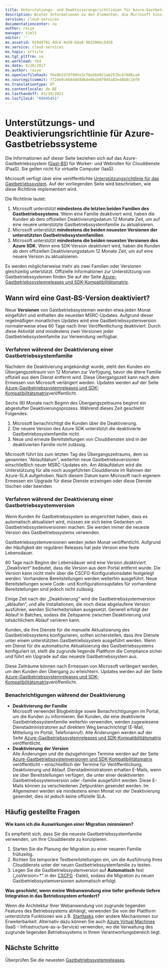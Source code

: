 ```yaml
---
title: Unterstützungs- und Deaktivierungsrichtlinien für Azure-Gastbetriebssysteme | Microsoft-Dokumentation
description: Bietet Informationen zu den Elementen, die Microsoft hinsichtlich des von Clouddiensten verwendeten Azure-Gastbetriebssystems unterstützt.
services: cloud-services
documentationcenter: na
author: raiye
manager: timlt
editor: ''
ms.assetid: 919dd781-4dc6-4e50-bda8-9632966c5458
ms.service: cloud-services
ms.topic: article
ms.tgt_pltfrm: na
ms.workload: tbd
ms.date: 9/20/2017
ms.author: raiye
ms.openlocfilehash: fbe9b3379799fe3cf0a56d921ab257bc87606ca9
ms.sourcegitcommit: 772eb9c6684dd4864e0ba507945a83e48b8c16f0
ms.translationtype: HT
ms.contentlocale: de-DE
ms.lasthandoff: 03/19/2021
ms.locfileid: "68945451"
---
```

# <a name="azure-guest-os-supportability-and-retirement-policy"></a>Unterstützungs- und Deaktivierungsrichtlinie für Azure-Gastbetriebssysteme
Die Informationen auf dieser Seite beziehen sich auf das Azure-Gastbetriebssystem ([Gast-BS](cloud-services-guestos-update-matrix.md)) für Worker- und Webrollen für Clouddienste (PaaS). Sie gelten nicht für virtuelle Computer (IaaS).

Microsoft verfügt über eine veröffentlichte [Unterstützungsrichtlinie für das Gastbetriebssystem](https://support.microsoft.com/gp/azure-cloud-lifecycle-faq). Auf der vorliegenden Seite wird beschrieben, wie diese Richtlinie implementiert wird.

Die Richtlinie lautet:

1. Microsoft unterstützt **mindestens die letzten beiden Familien des Gastbetriebssystems**. Wenn eine Familie deaktiviert wird, haben die Kunden ab dem offiziellen Deaktivierungsdatum 12 Monate Zeit, um auf eine neuere unterstützte Gastbetriebssystemfamilie zu aktualisieren.
2. Microsoft unterstützt **mindestens die beiden neuesten Versionen der unterstützten Gastbetriebssystemfamilien**.
3. Microsoft unterstützt **mindestens die beiden neuesten Versionen des Azure SDK**. Wenn eine SDK-Version deaktiviert wird, haben die Kunden ab dem offiziellen Deaktivierungsdatum 12 Monate Zeit, um auf eine neuere Version zu aktualisieren.

Es werden möglicherweise mehr als zwei Familien oder Versionen gleichzeitig unterstützt. Offizielle Informationen zur Unterstützung von Gastbetriebssystemen finden Sie auf der Seite [Azure-Gastbetriebssystemreleases und SDK-Kompatibilitätsmatrix](cloud-services-guestos-update-matrix.md).

## <a name="when-a-guest-os-version-is-retired"></a>Wann wird eine Gast-BS-Version deaktiviert?
Neue **Versionen** von Gastbetriebssystemen werden etwa jeden Monat eingeführt und enthalten die neuesten MSRC-Updates. Aufgrund dieser regelmäßigen monatlichen Updates wird eine Gastbetriebssystemversion normalerweise etwa 60 Tage nach ihrer Veröffentlichung deaktiviert. Durch diese Aktivität sind mindestens zwei Versionen jeder Gastbetriebssystemfamilie zur Verwendung verfügbar.

### <a name="process-during-a-guest-os-family-retirement"></a>Verfahren während der Deaktivierung einer Gastbetriebssystemfamilie
Nachdem die Deaktivierung angekündigt wurde, steht den Kunden ein Übergangszeitraum von 12 Monaten zur Verfügung, bevor die ältere Familie offiziell aus dem Dienst entfernt wird. Diese Übergangszeit kann nach dem Ermessen von Microsoft verlängert werden. Updates werden auf der Seite [Azure-Gastbetriebssystemreleases und SDK-Kompatibilitätsmatrix](cloud-services-guestos-update-matrix.md)veröffentlicht.

Sechs (6) Monate nach Beginn des Übergangszeitraums beginnt ein abgestufter Deaktivierungsprozess. Während dieses Zeit geschieht Folgendes:

1. Microsoft benachrichtigt die Kunden über die Deaktivierung.
2. Die neuere Version des Azure SDK unterstützt die deaktivierte Gastbetriebssystemfamilie nicht.
3. Neue und erneute Bereitstellungen von Clouddiensten sind in der deaktivierten Familie nicht zulässig.

Microsoft führt bis zum letzten Tag des Übergangszeitraums, dem so genannten "Ablaufdatum", weiterhin neue Gastbetriebsversionen einschließlich neuer MSRC-Updates ein. Am Ablaufdatum wird die Unterstützung für alle noch ausgeführten Clouddienste im Rahmen der Azure-SLA aufgehoben. Nach diesem Datum kann Microsoft nach eigenem Ermessen ein Upgrade für diese Dienste erzwingen oder diese Dienste löschen oder beenden.

### <a name="process-during-a-guest-os-version-retirement"></a>Verfahren während der Deaktivierung einer Gastbetriebssystemversion
Wenn Kunden ihr Gastbetriebssystem so eingerichtet haben, dass es automatisch aktualisiert wird, müssen sie sich keine Gedanken um Gastbetriebssystemversionen machen. Sie werden immer die neueste Version des Gastbetriebssystems verwenden.

Gastbetriebssystemversionen werden jeden Monat veröffentlicht. Aufgrund der Häufigkeit der regulären Releases hat jede Version eine feste Lebensdauer.

60 Tage nach Beginn der Lebensdauer wird eine Version *deaktiviert*. „Deaktiviert“ bedeutet, dass die Version aus dem Portal entfernt wurde. Die Version kann nicht mehr über die CSCFG-Konfigurationsdatei festgelegt werden. Vorhandene Bereitstellungen werden weiterhin ausgeführt. Neue Bereitstellungen sowie Code- und Konfigurationsupdates für vorhandene Bereitstellungen sind jedoch nicht zulässig.

Einige Zeit nach der „Deaktivierung“ wird die Gastbetriebssystemversion „ablaufen“, und alle Installationen, die noch diese abgelaufene Version ausführen, werden Sicherheitsrisiken ausgesetzt. Generell erfolgt der Ablauf in Batches, sodass die Zeitspanne zwischen Deaktivierung und tatsächlichem Ablauf variieren kann.

Kunden, die ihre Dienste für die manuelle Aktualisierung des Gastbetriebssystems konfigurieren, sollten sicherstellen, dass ihre Dienste unter einem unterstützten Gastbetriebssystem ausgeführt werden. Wenn ein Dienst für die automatische Aktualisierung des Gastbetriebssystems konfiguriert ist, stellt die zugrunde liegende Plattform die Compliance sicher und führt ein Upgrade auf das neueste Gastbetriebssystem aus.

Diese Zeiträume können nach Ermessen von Microsoft verlängert werden, um den Kunden den Übergang zu erleichtern. Updates werden auf der Seite [Azure-Gastbetriebssystemreleases und SDK-Kompatibilitätsmatrix](cloud-services-guestos-update-matrix.md)veröffentlicht.

### <a name="notifications-during-retirement"></a>Benachrichtigungen während der Deaktivierung
* **Deaktivierung der Familie** <br>Microsoft verwendet Blogbeiträge sowie Benachrichtigungen im Portal, um die Kunden zu informieren. Bei Kunden, die eine deaktivierte Gastbetriebssystemfamilie weiterhin verwenden, werden zugewiesene Dienstadministratoren auf direktem Weg benachrichtigt (E-Mail, Mitteilung im Portal, Telefonanruf). Alle Änderungen werden auf der Seite [Azure-Gastbetriebssystemreleases und SDK-Kompatibilitätsmatrix](cloud-services-guestos-update-matrix.md) veröffentlicht.
* **Deaktivierung der Version** <br>Alle Änderungen und die dazugehörigen Termine werden auf der Seite [Azure-Gastbetriebssystemversionen und SDK-Kompatibilitätsmatrix](cloud-services-guestos-update-matrix.md) veröffentlicht – einschließlich der Termine für Veröffentlichung, Deaktivierung und Ablauf. Dienstadministratoren erhalten E-Mails, wenn sie über Bereitstellungen verfügen, die unter einer deaktivierten Gastbetriebssystemversion oder -familie ausgeführt werden. Diese E-Mails können zu verschiedenen Zeitpunkten gesendet werden. Im Allgemeinen werden sie mindestens einen Monat vor der Deaktivierung gesendet, dies ist jedoch keine offizielle SLA.

## <a name="frequently-asked-questions"></a>Häufig gestellte Fragen
**Wie kann ich die Auswirkungen einer Migration minimieren?**

Es empfiehlt sich, dass Sie die neueste Gastbetriebssystemfamilie verwenden, um Ihre Clouddienste zu konzipieren.

1. Starten Sie die Planung der Migration zu einer neueren Familie frühzeitig.
2. Richten Sie temporäre Testbereitstellungen ein, um die Ausführung Ihres Clouddiensts unter der neuen Gastbetriebssystemfamilie zu testen.
3. Legen Sie die Gastbetriebssystemversion auf **Automatisch** fest („osVersion=*“ in der [CSCFG](cloud-services-model-and-package.md#cscfg) -Datei), sodass die Migration zu neuen Gastbetriebssystemversionen automatisch erfolgt.

**Was geschieht, wenn meine Webanwendung eine tiefer greifende tiefere Integration in das Betriebssystem erfordert?**

Wenn die Architektur Ihrer Webanwendung von zugrunde liegenden Features des Betriebssystems abhängt, verwenden Sie von der Plattform unterstützte Funktionen wie z.B. [Starttasks](cloud-services-startup-tasks.md) oder andere Mechanismen zur Erweiterbarkeit. Alternativ dazu können Sie auch [Azure Virtual Machines](https://azure.microsoft.com/documentation/scenarios/virtual-machines/) (IaaS – Infrastructure-as-a-Service) verwenden, wo die Verwaltung des zugrunde liegenden Betriebssystems in Ihrem Verantwortungsbereich liegt.

## <a name="next-steps"></a>Nächste Schritte
Überprüfen Sie die neuesten [Gastbetriebssystemreleases](cloud-services-guestos-update-matrix.md).
